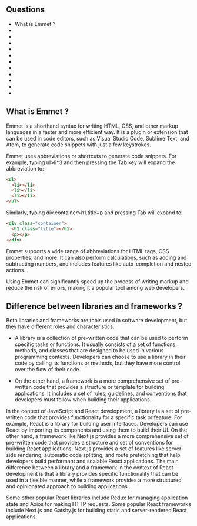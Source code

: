 ## Questions

- What is Emmet ?
-
-
-
-
-
-
-
-
-
-
-

## What is Emmet ?

Emmet is a shorthand syntax for writing HTML, CSS, and other markup languages in a faster and more efficient way. It is a plugin or extension that can be used in code editors, such as Visual Studio Code, Sublime Text, and Atom, to generate code snippets with just a few keystrokes.

Emmet uses abbreviations or shortcuts to generate code snippets. For example, typing ul>li\*3 and then pressing the Tab key will expand the abbreviation to:

```html
<ul>
  <li></li>
  <li></li>
  <li></li>
</ul>
```

Similarly, typing div.container>h1.title+p and pressing Tab will expand to:

```html
<div class="container">
  <h1 class="title"></h1>
  <p></p>
</div>
```

Emmet supports a wide range of abbreviations for HTML tags, CSS properties, and more. It can also perform calculations, such as adding and subtracting numbers, and includes features like auto-completion and nested actions.

Using Emmet can significantly speed up the process of writing markup and reduce the risk of errors, making it a popular tool among web developers.

## Difference between libraries and frameworks ?

Both libraries and frameworks are tools used in software development, but they have different roles and characteristics.

- A library is a collection of pre-written code that can be used to perform specific tasks or functions. It usually consists of a set of functions, methods, and classes that are designed to be used in various programming contexts. Developers can choose to use a library in their code by calling its functions or methods, but they have more control over the flow of their code.

- On the other hand, a framework is a more comprehensive set of pre-written code that provides a structure or template for building applications. It includes a set of rules, guidelines, and conventions that developers must follow when building their applications.

In the context of JavaScript and React development, a library is a set of pre-written code that provides functionality for a specific task or feature. For example, React is a library for building user interfaces. Developers can use React by importing its components and using them to build their UI.
On the other hand, a framework like Next.js provides a more comprehensive set of pre-written code that provides a structure and set of conventions for building React applications. Next.js provides a set of features like server-side rendering, automatic code splitting, and route prefetching that help developers build performant and scalable React applications.
The main difference between a library and a framework in the context of React development is that a library provides specific functionality that can be used in a flexible manner, while a framework provides a more structured and opinionated approach to building applications.

Some other popular React libraries include Redux for managing application state and Axios for making HTTP requests. Some popular React frameworks include Next.js and Gatsby.js for building static and server-rendered React applications.
